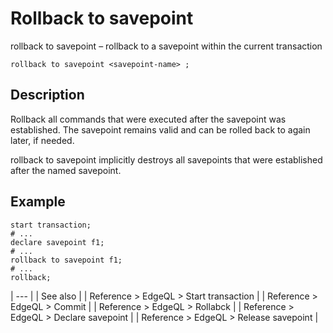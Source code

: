 # Rollback to savepoint

rollback to savepoint – rollback to a savepoint within the current transaction

```edgeql-synopsis
rollback to savepoint <savepoint-name> ;
```

## Description

Rollback all commands that were executed after the savepoint was established. The savepoint remains valid and can be rolled back to again later, if needed.

rollback to savepoint implicitly destroys all savepoints that were established after the named savepoint.

## Example

```edgeql
start transaction;
# ...
declare savepoint f1;
# ...
rollback to savepoint f1;
# ...
rollback;
```

| --- |
| See also |
| Reference > EdgeQL > Start transaction |
| Reference > EdgeQL > Commit |
| Reference > EdgeQL > Rollabck |
| Reference > EdgeQL > Declare savepoint |
| Reference > EdgeQL > Release savepoint |


